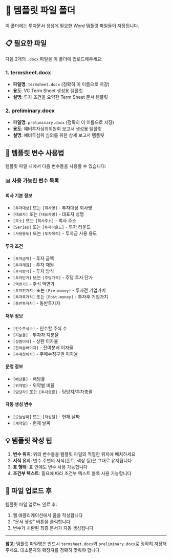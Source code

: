 # 📄 템플릿 파일 폴더

이 폴더에는 투자문서 생성에 필요한 Word 템플릿 파일들이 저장됩니다.

## 📋 필요한 파일

다음 2개의 `.docx` 파일을 이 폴더에 업로드해주세요:

### 1. termsheet.docx
- **파일명**: `termsheet.docx` (정확히 이 이름으로 저장)
- **용도**: VC Term Sheet 생성용 템플릿
- **설명**: 투자 조건을 요약한 Term Sheet 문서 템플릿

### 2. preliminary.docx  
- **파일명**: `preliminary.docx` (정확히 이 이름으로 저장)
- **용도**: 예비투자심의위원회 보고서 생성용 템플릿
- **설명**: 예비투심위 심의를 위한 상세 보고서 템플릿

## 🔧 템플릿 변수 사용법

템플릿 파일 내에서 다음 변수들을 사용할 수 있습니다:

### 📊 사용 가능한 변수 목록

#### 회사 기본 정보
- `[투자대상]` 또는 `[회사명]` - 투자대상 회사명
- `[대표자]` 또는 `[대표자명]` - 대표자 성명  
- `[주소]` 또는 `[회사주소]` - 회사 주소
- `[Series]` 또는 `[투자라운드]` - 투자 라운드
- `[사용용도]` 또는 `[투자목적]` - 투자금 사용 용도

#### 투자 조건
- `[투자금액]` - 투자 금액
- `[투자재원]` - 투자 재원
- `[투자방식]` - 투자 방식
- `[투자단가]` 또는 `[주당가격]` - 주당 투자 단가
- `[액면가]` - 주식 액면가
- `[투자전가치]` 또는 `[Pre-money]` - 투자전 기업가치
- `[투자후가치]` 또는 `[Post-money]` - 투자후 기업가치
- `[동반투자자]` - 동반투자자

#### 재무 정보
- `[인수주식수]` - 인수할 주식 수
- `[지분율]` - 투자자 지분율
- `[상환이자]` - 상환 이자율
- `[잔여분배이자]` - 잔여분배 이자율
- `[주매청이자]` - 주매수청구권 이자율

#### 운영 정보
- `[배당률]` - 배당률
- `[위약벌]` - 위약벌 비율
- `[담당자]` 또는 `[투자총괄]` - 담당자/투자총괄

#### 자동 생성 변수
- `[오늘날짜]` 또는 `[작성일]` - 현재 날짜
- `[계약일]` - 현재 날짜

## 💡 템플릿 작성 팁

1. **변수 위치**: 위의 변수들을 템플릿 파일의 적절한 위치에 배치하세요
2. **서식 유지**: 변수 주변의 서식(폰트, 색상 등)은 그대로 유지됩니다
3. **표 형태**: 표 안에도 변수 사용 가능합니다
4. **조건부 텍스트**: 필요에 따라 조건부 텍스트 블록 사용 가능합니다

## 📁 파일 업로드 후

템플릿 파일 업로드 완료 후:
1. 웹 애플리케이션에서 폼을 작성합니다
2. "문서 생성" 버튼을 클릭합니다  
3. 변수가 치환된 최종 문서가 자동 생성됩니다

---

**참고**: 템플릿 파일명은 반드시 `termsheet.docx`와 `preliminary.docx`로 정확히 저장해주세요. 대소문자와 확장자를 정확히 맞춰야 합니다. 
